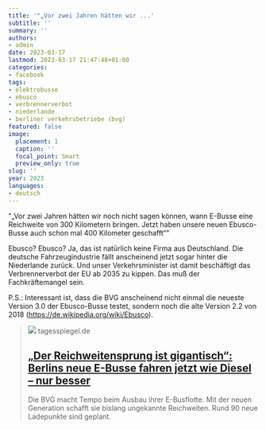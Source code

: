 ```yaml
---
title: '"„Vor zwei Jahren hätten wir ...'
subtitle: ''
summary: ''
authors:
- admin
date: 2023-03-17
lastmod: 2023-03-17 21:47:48+01:00
categories:
- facebook
tags:
- elektrobusse
- ebusco
- verbrennerverbot
- niederlande
- berliner verkehrsbetriebe (bvg)
featured: false
image:
  placement: 1
  caption: ''
  focal_point: Smart
  preview_only: true
slug: ''
year: 2023
languages:
- deutsch
---
```


"„Vor zwei Jahren hätten wir noch nicht sagen können, wann E-Busse eine Reichweite von 300 Kilometern bringen. Jetzt haben unsere neuen Ebusco-Busse auch schon mal 400 Kilometer geschafft“"

Ebusco? Ebusco? Ja, das ist natürlich keine Firma aus Deutschland. Die deutsche Fahrzeugindustrie fällt anscheinend jetzt sogar hinter die Niederlande zurück. Und unser Verkehrsminister ist damit beschäftigt das Verbrennerverbot der EU ab 2035 zu kippen. Das muß der Fachkräftemangel sein. 

P.S.: Interessant ist, dass die BVG anscheinend nicht einmal die neueste Version 3.0 der Ebusco-Busse testet, sondern noch die alte Version 2.2 von 2018 (https://de.wikipedia.org/wiki/Ebusco).
> [![](https://www.tagesspiegel.de/images/e-busse-bei-der-bvg/alternates/BASE_16_9_W1400/e-busse-bei-der-bvg.jpeg)](https://www.tagesspiegel.de/berlin/der-reichweitensprung-ist-gigantisch-berlins-neue-e-busse-fahren-jetzt-wie-diesel--nur-besser-9514676.html)
> tagesspiegel.de
> ## [„Der Reichweitensprung ist gigantisch“: Berlins neue E-Busse fahren jetzt wie Diesel – nur besser](https://www.tagesspiegel.de/berlin/der-reichweitensprung-ist-gigantisch-berlins-neue-e-busse-fahren-jetzt-wie-diesel--nur-besser-9514676.html)
>
>Die BVG macht Tempo beim Ausbau ihrer E-Busflotte. Mit der neuen Generation schafft sie bislang ungekannte Reichweiten. Rund 90 neue Ladepunkte sind geplant.